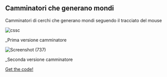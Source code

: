 ## Camminatori che generano mondi 
Camminatori di cerchi che generano mondi seguendo il tracciato del mouse

![cssc](https://user-images.githubusercontent.com/76476654/112492189-57e73580-8d81-11eb-8a22-a66cd9a4692f.png)

_Prima versione camminatore

![Screenshot (737)](https://user-images.githubusercontent.com/76476654/114785780-75566080-9d7d-11eb-8839-32bd46974cdf.png)

_Seconda versione camminatore

[Get the code!](https://editor.p5js.org/Gaia/full/foSfIVf9E)
